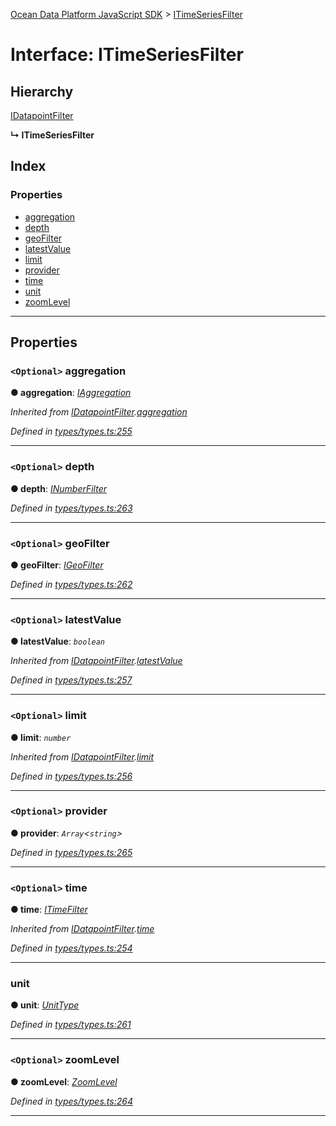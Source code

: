 [Ocean Data Platform JavaScript SDK](../README.md) > [ITimeSeriesFilter](../interfaces/itimeseriesfilter.md)

# Interface: ITimeSeriesFilter

## Hierarchy

 [IDatapointFilter](idatapointfilter.md)

**↳ ITimeSeriesFilter**

## Index

### Properties

* [aggregation](itimeseriesfilter.md#aggregation)
* [depth](itimeseriesfilter.md#depth)
* [geoFilter](itimeseriesfilter.md#geofilter)
* [latestValue](itimeseriesfilter.md#latestvalue)
* [limit](itimeseriesfilter.md#limit)
* [provider](itimeseriesfilter.md#provider)
* [time](itimeseriesfilter.md#time)
* [unit](itimeseriesfilter.md#unit)
* [zoomLevel](itimeseriesfilter.md#zoomlevel)

---

## Properties

<a id="aggregation"></a>

### `<Optional>` aggregation

**● aggregation**: *[IAggregation](iaggregation.md)*

*Inherited from [IDatapointFilter](idatapointfilter.md).[aggregation](idatapointfilter.md#aggregation)*

*Defined in [types/types.ts:255](https://github.com/C4IROcean/ODP-sdk-js/blob/26e019a/source/types/types.ts#L255)*

___
<a id="depth"></a>

### `<Optional>` depth

**● depth**: *[INumberFilter](inumberfilter.md)*

*Defined in [types/types.ts:263](https://github.com/C4IROcean/ODP-sdk-js/blob/26e019a/source/types/types.ts#L263)*

___
<a id="geofilter"></a>

### `<Optional>` geoFilter

**● geoFilter**: *[IGeoFilter](igeofilter.md)*

*Defined in [types/types.ts:262](https://github.com/C4IROcean/ODP-sdk-js/blob/26e019a/source/types/types.ts#L262)*

___
<a id="latestvalue"></a>

### `<Optional>` latestValue

**● latestValue**: *`boolean`*

*Inherited from [IDatapointFilter](idatapointfilter.md).[latestValue](idatapointfilter.md#latestvalue)*

*Defined in [types/types.ts:257](https://github.com/C4IROcean/ODP-sdk-js/blob/26e019a/source/types/types.ts#L257)*

___
<a id="limit"></a>

### `<Optional>` limit

**● limit**: *`number`*

*Inherited from [IDatapointFilter](idatapointfilter.md).[limit](idatapointfilter.md#limit)*

*Defined in [types/types.ts:256](https://github.com/C4IROcean/ODP-sdk-js/blob/26e019a/source/types/types.ts#L256)*

___
<a id="provider"></a>

### `<Optional>` provider

**● provider**: *`Array`<`string`>*

*Defined in [types/types.ts:265](https://github.com/C4IROcean/ODP-sdk-js/blob/26e019a/source/types/types.ts#L265)*

___
<a id="time"></a>

### `<Optional>` time

**● time**: *[ITimeFilter](itimefilter.md)*

*Inherited from [IDatapointFilter](idatapointfilter.md).[time](idatapointfilter.md#time)*

*Defined in [types/types.ts:254](https://github.com/C4IROcean/ODP-sdk-js/blob/26e019a/source/types/types.ts#L254)*

___
<a id="unit"></a>

###  unit

**● unit**: *[UnitType](../enums/unittype.md)*

*Defined in [types/types.ts:261](https://github.com/C4IROcean/ODP-sdk-js/blob/26e019a/source/types/types.ts#L261)*

___
<a id="zoomlevel"></a>

### `<Optional>` zoomLevel

**● zoomLevel**: *[ZoomLevel](../enums/zoomlevel.md)*

*Defined in [types/types.ts:264](https://github.com/C4IROcean/ODP-sdk-js/blob/26e019a/source/types/types.ts#L264)*

___

